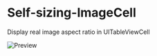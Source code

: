 # Self-sizing-ImageCell
Display real image aspect ratio in UITableViewCell

![Preview](https://github.com/motojojoe/assets/blob/master/Self-sizing-ImageCell.gif)
